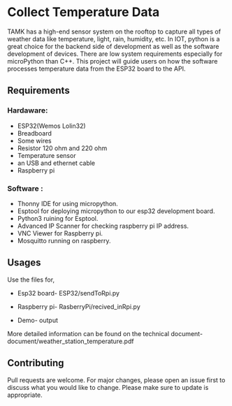 # Collect Temperature Data

 TAMK has a high-end sensor system on the rooftop to capture all types of weather data like temperature, light, rain, humidity, etc. In IOT, python is a great choice for the backend side of development as well as the software development of devices. There are low system requirements especially for microPython than C++. This project will guide users on how the software processes temperature data from the ESP32 board to the API.


## Requirements

### Hardaware:
 - ESP32(Wemos Lolin32)
 - Breadboard
 - Some wires
 - Resistor 120 ohm and 220 ohm
 - Temperature sensor
 - an USB and ethernet cable
 - Raspberry pi

### Software :
- Thonny IDE for using micropython.
- Esptool for deploying micropython to our esp32 development board.
- Python3 ruining for Esptool.
- Advanced IP Scanner for checking raspberry pi IP address.
- VNC Viewer for Raspberry pi.
- Mosquitto running on raspberry.

## Usages

Use the files for,

- Esp32 board- ESP32/sendToRpi.py

- Raspberry pi- RasberryPi/recived_inRpi.py

- Demo- output

More detailed information can be found on the technical document- document/weather_station_temperature.pdf


## Contributing
Pull requests are welcome. For major changes, please open an issue first to discuss what you would like to change. Please make sure to update is appropriate.

